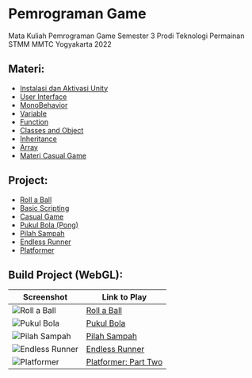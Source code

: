 # Pemrograman Game
 Mata Kuliah Pemrograman Game Semester 3 Prodi Teknologi Permainan STMM MMTC Yogyakarta 2022

## Materi:
- [Instalasi dan Aktivasi Unity](./instalasi-dan-aktivasi-unity/)
- [User Interface](./user-interface/)
- [MonoBehavior](./monobehavior/)
- [Variable](./variable/)
- [Function](./function/)
- [Classes and Object](./classes-and-object/)
- [Inheritance](./inheritance/)
- [Array](./array/)
- [Materi Casual Game](./materi-casual-game/)

## Project:
- [Roll a Ball](./roll-a-ball/)
- [Basic Scripting](./basic-scripting/)
- [Casual Game](./casual-game/)
- [Pukul Bola (Pong)](./pukul-bola/)
- [Pilah Sampah](./pilah-sampah/)
- [Endless Runner](./endless-runner/)
- [Platformer](./platformer/)

## Build Project (WebGL):
Screenshot | Link to Play
--- | ---
![Roll a Ball](https://img.itch.zone/aW1hZ2UvMTY4NDMzMS8xMDAzMTg5OS5wbmc=/347x500/xt1Gjf.png) | [Roll a Ball](https://wewnumam.itch.io/rollerball-unity-learn)
![Pukul Bola](https://img.itch.zone/aW1hZ2UvMTY5MzQ5My8xMDAzMTkxNC5wbmc=/347x500/Bd9MYv.png) | [Pukul Bola](https://wewnumam.itch.io/pukul-bola-pong)
![Pilah Sampah](https://img.itch.zone/aW1hZ2UvMTcwMjUxMi8xMDAzMTkyMi5wbmc=/347x500/xJVUR6.png) | [Pilah Sampah](https://wewnumam.itch.io/pilah-sampah)
![Endless Runner](https://img.itch.zone/aW1hZ2UvMTcwNDM4Ny8xMDA0NDA5Ni5wbmc=/347x500/mhoM94.png) | [Endless Runner](https://wewnumam.itch.io/endless-runner)
![Platformer](https://img.itch.zone/aW1hZ2UvMTcxNTk2MC8xMDEwODExOS5wbmc=/347x500/tpVthf.png) | [Platformer: Part Two](https://wewnumam.itch.io/2d-platformer)